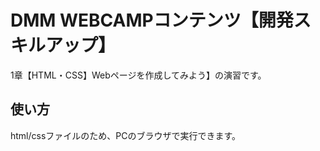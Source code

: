 # DMM WEBCAMPコンテンツ【開発スキルアップ】
1章【HTML・CSS】Webページを作成してみよう】の演習です。
## 使い方
html/cssファイルのため、PCのブラウザで実行できます。